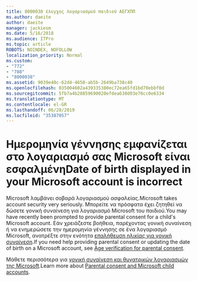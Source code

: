 ```yaml
---
title: 8000038 έλεγχος λογαριασμού παιδιού ΑΕΓΧΠΠ
ms.author: daeite
author: daeite
manager: jackiesm
ms.date: 5/16/2018
ms.audience: ITPro
ms.topic: article
ROBOTS: NOINDEX, NOFOLLOW
localization_priority: Normal
ms.custom:
- "772"
- "788"
- "8000038"
ms.assetid: 9039e40c-62d4-4658-ab5b-2649ba738c40
ms.openlocfilehash: 035004602a439335380ec72ea65fd1bd70ebbf0d
ms.sourcegitcommit: 5fb7a4b28859690020efdea630d03e70cc0e6334
ms.translationtype: MT
ms.contentlocale: el-GR
ms.lasthandoff: 06/28/2019
ms.locfileid: "35387057"
---
```

# <a name="date-of-birth-displayed-in-your-microsoft-account-is-incorrect"></a><span data-ttu-id="7fe39-102">Ημερομηνία γέννησης εμφανίζεται στο λογαριασμό σας Microsoft είναι εσφαλμένη</span><span class="sxs-lookup"><span data-stu-id="7fe39-102">Date of birth displayed in your Microsoft account is incorrect</span></span>

<span data-ttu-id="7fe39-103">Microsoft λαμβάνει σοβαρά λογαριασμού ασφαλείας.</span><span class="sxs-lookup"><span data-stu-id="7fe39-103">Microsoft takes account security very seriously.</span></span> <span data-ttu-id="7fe39-104">Μπορείτε να πρόσφατα έχει ζητηθεί να δώσετε γονική συναίνεση για λογαριασμό Microsoft του παιδιού.</span><span class="sxs-lookup"><span data-stu-id="7fe39-104">You may have recently been prompted to provide parental consent for a child's Microsoft account.</span></span> <span data-ttu-id="7fe39-105">Εάν χρειάζεστε βοήθεια, παρέχοντας γονική συναίνεση ή να ενημερώσετε την ημερομηνία γέννησης σε ένα λογαριασμό Microsoft, ανατρέξτε στην ενότητα [επαλήθευση ηλικίας για γονική συναίνεση](https://go.microsoft.com/fwlink/p/?linkid=874364).</span><span class="sxs-lookup"><span data-stu-id="7fe39-105">If you need help providing parental consent or updating the date of birth on a Microsoft account, see [Age verification for parental consent](https://go.microsoft.com/fwlink/p/?linkid=874364).</span></span>
  
<span data-ttu-id="7fe39-106">Μάθετε περισσότερα για [γονική συναίνεση και θυγατρικών λογαριασμών της Microsoft](https://go.microsoft.com/fwlink/p/?linkid=874365).</span><span class="sxs-lookup"><span data-stu-id="7fe39-106">Learn more about [Parental consent and Microsoft child accounts](https://go.microsoft.com/fwlink/p/?linkid=874365).</span></span>
  